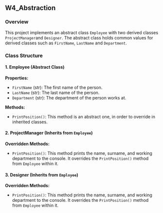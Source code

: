 ## W4_Abstraction

### Overview
This project implements an abstract class `Employee` with two derived classes `ProjectManager`and `Designer`. The abstract class holds common values for derived classes such as `FirstName`, `LastName` and `Department`.

### Class Structure

#### 1. Employee (Abstract Class)
**Properties:**
- `FirstName` (str): The first name of the person.
- `LastName` (str): The last name of the person.
- `Department` (str): The department of the person works at.

**Methods:**
- `PrintPosition()`: This method is an abstract one, in order to override in inherited classes.

#### 2. ProjectManager (Inherits from `Employee`)

**Overridden Methods:**
- `PrintPosition()`: This method prints the name, surname, and working department to the console. It overrides the `PrintPosition()` method from `Employee` within it.

#### 3. Designer (Inherits from `Employee`)

**Overridden Methods:**
- `PrintPosition()`: This method prints the name, surname, and working department to the console. It overrides the `PrintPosition()` method from `Employee` within it.
